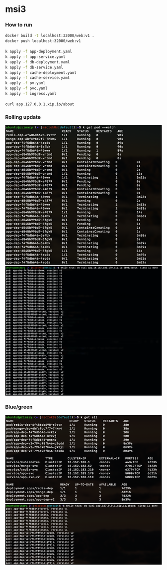 # msi3

### How to run

``` bash
docker build -t localhost:32000/web:v1 . 
docker push localhost:32000/web:v1
  
k apply -f app-deployment.yaml
k apply -f app-service.yaml
k apply -f db-deployment.yaml
k apply -f db-service.yaml
k apply -f cache-deployment.yaml
k apply -f cache-service.yaml
k apply -f pv.yaml
k apply -f pvc.yaml
k apply -f ingress.yaml

curl app.127.0.0.1.xip.io/about 
```


### Rolling update 

![alt text](https://github.com/zspiler/msi3/blob/master/screenshots/rolling1.png?raw=true)
![alt text](https://github.com/zspiler/msi3/blob/master/screenshots/rolling2.png?raw=true)

### Blue/green 

![alt text](https://github.com/zspiler/msi3/blob/master/screenshots/bluegreen1.png?raw=true)
![alt text](https://github.com/zspiler/msi3/blob/master/screenshots/bluegreen2.png?raw=true)
